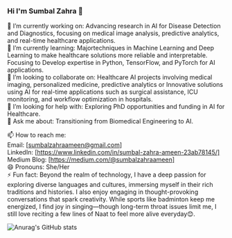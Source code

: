 ### Hi I'm Sumbal Zahra 👋              

🔭 I’m currently working on: Advancing research in AI for Disease Detection and Diagnostics, focusing on medical image analysis, predictive analytics, and real-time healthcare applications.      
🌱 I’m currently learning: Majortechniques in Machine Learning and Deep Learning to make healthcare solutions more reliable and interpretable. Focusing to Develop expertise in Python, TensorFlow, and PyTorch for AI applications.     
👯 I’m looking to collaborate on: Healthcare AI projects involving medical imaging, personalized medicine, predictive analytics or Innovative solutions using AI for real-time applications such as surgical assistance, ICU monitoring, and workflow optimization in hospitals.      
🤔 I’m looking for help with: Exploring PhD opportunities and funding in AI for Healthcare.     
💬 Ask me about: Transitioning from Biomedical Engineering to AI.    
    
📫 How to reach me:    
Email: [sumbalzahraameen@gmail.com]                     
LinkedIn: [https://www.linkedin.com/in/sumbal-zahra-ameen-23ab78145/]              
Medium Blog: [https://medium.com/@sumbalzahraameen]                 
😄 Pronouns: She/Her                             
⚡ Fun fact: Beyond the realm of technology, I have a deep passion for exploring diverse languages and cultures, immersing myself in their rich traditions and histories. I also enjoy engaging in thought-provoking conversations that spark creativity. While sports like badminton keep me energized, I find joy in singing—though long-term throat issues limit me, I still love reciting a few lines of Naat to feel more alive everyday😊.       

![Anurag's GitHub stats](https://github-readme-stats.vercel.app/api?username=sumbalzahra&show_icons=true&theme=transparent)     

